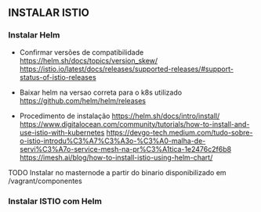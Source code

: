 ## INSTALAR ISTIO 

### Instalar Helm 

* Confirmar versões de compatibilidade 
https://helm.sh/docs/topics/version_skew/
https://istio.io/latest/docs/releases/supported-releases/#support-status-of-istio-releases

* Baixar helm na versao correta para o k8s utilizado
https://github.com/helm/helm/releases

* Procedimento de instalação
https://helm.sh/docs/intro/install/
https://www.digitalocean.com/community/tutorials/how-to-install-and-use-istio-with-kubernetes
https://devgo-tech.medium.com/tudo-sobre-o-istio-introdu%C3%A7%C3%A3o-%C3%A0-malha-de-servi%C3%A7o-service-mesh-na-pr%C3%A1tica-1e2476c2f6b8
https://imesh.ai/blog/how-to-install-istio-using-helm-chart/

TODO Instalar no masternode a partir do binario disponibilizado em /vagrant/componentes

### Instalar ISTIO com Helm